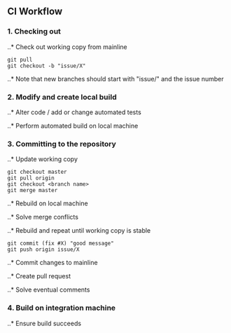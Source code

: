 ## CI Workflow

### 1. Checking out

..* Check out working copy from mainline

	git pull
	git checkout -b "issue/X"
	
..* Note that new branches should start with "issue/" and the issue number

### 2. Modify and create local build

..* Alter code / add or change automated tests

..* Perform automated build on local machine

### 3. Committing to the repository

..* Update working copy

	git checkout master
	git pull origin
	git checkout <branch name>
	git merge master

..* Rebuild on local machine

..* Solve merge conflicts 

..* Rebuild and repeat until working copy is stable

	git commit (fix #X) "good message"
	git push origin issue/X

..* Commit changes to mainline

..* Create pull request 
			
..* Solve eventual comments

### 4. Build on integration machine

..* Ensure build succeeds

